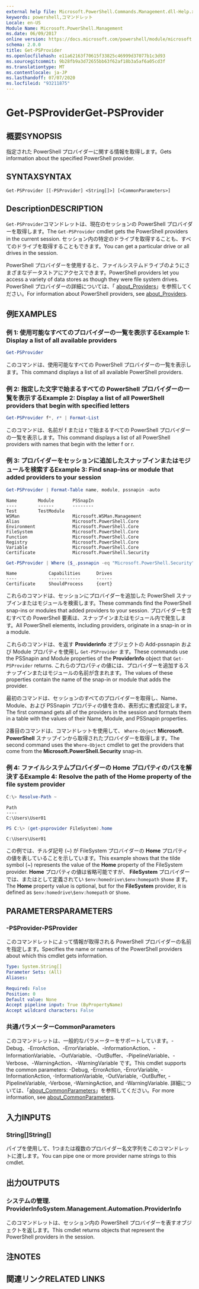 ```yaml
---
external help file: Microsoft.PowerShell.Commands.Management.dll-Help.xml
keywords: powershell,コマンドレット
Locale: en-US
Module Name: Microsoft.PowerShell.Management
ms.date: 06/09/2017
online version: https://docs.microsoft.com/powershell/module/microsoft.powershell.management/get-psprovider?view=powershell-7.1&WT.mc_id=ps-gethelp
schema: 2.0.0
title: Get-PSProvider
ms.openlocfilehash: e11a62163f70615f33825c46999d37077b1c3d93
ms.sourcegitcommit: 9b28fb9a3d72655bb63f62af18b3a5af6a05cd3f
ms.translationtype: MT
ms.contentlocale: ja-JP
ms.lasthandoff: 07/07/2020
ms.locfileid: "93211875"
---
```

# <span data-ttu-id="59da1-103">Get-PSProvider</span><span class="sxs-lookup"><span data-stu-id="59da1-103">Get-PSProvider</span></span>

## <span data-ttu-id="59da1-104">概要</span><span class="sxs-lookup"><span data-stu-id="59da1-104">SYNOPSIS</span></span>
<span data-ttu-id="59da1-105">指定された PowerShell プロバイダーに関する情報を取得します。</span><span class="sxs-lookup"><span data-stu-id="59da1-105">Gets information about the specified PowerShell provider.</span></span>

## <span data-ttu-id="59da1-106">SYNTAX</span><span class="sxs-lookup"><span data-stu-id="59da1-106">SYNTAX</span></span>

```
Get-PSProvider [[-PSProvider] <String[]>] [<CommonParameters>]
```

## <span data-ttu-id="59da1-107">Description</span><span class="sxs-lookup"><span data-stu-id="59da1-107">DESCRIPTION</span></span>

<span data-ttu-id="59da1-108">`Get-PSProvider`コマンドレットは、現在のセッションの PowerShell プロバイダーを取得します。</span><span class="sxs-lookup"><span data-stu-id="59da1-108">The `Get-PSProvider` cmdlet gets the PowerShell providers in the current session.</span></span>
<span data-ttu-id="59da1-109">セッション内の特定のドライブを取得することも、すべてのドライブを取得することもできます。</span><span class="sxs-lookup"><span data-stu-id="59da1-109">You can get a particular drive or all drives in the session.</span></span>

<span data-ttu-id="59da1-110">PowerShell プロバイダーを使用すると、ファイルシステムドライブのようにさまざまなデータストアにアクセスできます。</span><span class="sxs-lookup"><span data-stu-id="59da1-110">PowerShell providers let you access a variety of data stores as though they were file system drives.</span></span>
<span data-ttu-id="59da1-111">PowerShell プロバイダーの詳細については、「 [about_Providers](../Microsoft.PowerShell.Core/About/about_Providers.md)」を参照してください。</span><span class="sxs-lookup"><span data-stu-id="59da1-111">For information about PowerShell providers, see [about_Providers](../Microsoft.PowerShell.Core/About/about_Providers.md).</span></span>

## <span data-ttu-id="59da1-112">例</span><span class="sxs-lookup"><span data-stu-id="59da1-112">EXAMPLES</span></span>

### <span data-ttu-id="59da1-113">例 1: 使用可能なすべてのプロバイダーの一覧を表示する</span><span class="sxs-lookup"><span data-stu-id="59da1-113">Example 1: Display a list of all available providers</span></span>

```powershell
Get-PSProvider
```

<span data-ttu-id="59da1-114">このコマンドは、使用可能なすべての PowerShell プロバイダーの一覧を表示します。</span><span class="sxs-lookup"><span data-stu-id="59da1-114">This command displays a list of all available PowerShell providers.</span></span>

### <span data-ttu-id="59da1-115">例 2: 指定した文字で始まるすべての PowerShell プロバイダーの一覧を表示する</span><span class="sxs-lookup"><span data-stu-id="59da1-115">Example 2: Display a list of all PowerShell providers that begin with specified letters</span></span>

```powershell
Get-PSProvider f*, r* | Format-List
```

<span data-ttu-id="59da1-116">このコマンドは、名前が f または r で始まるすべての PowerShell プロバイダーの一覧を表示します。</span><span class="sxs-lookup"><span data-stu-id="59da1-116">This command displays a list of all PowerShell providers with names that begin with the letter f or r.</span></span>

### <span data-ttu-id="59da1-117">例 3: プロバイダーをセッションに追加したスナップインまたはモジュールを検索する</span><span class="sxs-lookup"><span data-stu-id="59da1-117">Example 3: Find snap-ins or module that added providers to your session</span></span>

```powershell
Get-PSProvider | Format-Table name, module, pssnapin -auto
```

```Output
Name        Module       PSSnapIn
----        ------       --------
Test        TestModule
WSMan                    Microsoft.WSMan.Management
Alias                    Microsoft.PowerShell.Core
Environment              Microsoft.PowerShell.Core
FileSystem               Microsoft.PowerShell.Core
Function                 Microsoft.PowerShell.Core
Registry                 Microsoft.PowerShell.Core
Variable                 Microsoft.PowerShell.Core
Certificate              Microsoft.PowerShell.Security
```

```powershell
Get-PSProvider | Where {$_.pssnapin -eq "Microsoft.PowerShell.Security"}
```

```Output
Name            Capabilities      Drives
----            ------------      ------
Certificate     ShouldProcess     {cert}
```

<span data-ttu-id="59da1-118">これらのコマンドは、セッションにプロバイダーを追加した PowerShell スナップインまたはモジュールを検索します。</span><span class="sxs-lookup"><span data-stu-id="59da1-118">These commands find the PowerShell snap-ins or modules that added providers to your session.</span></span>
<span data-ttu-id="59da1-119">プロバイダーを含むすべての PowerShell 要素は、スナップインまたはモジュール内で発生します。</span><span class="sxs-lookup"><span data-stu-id="59da1-119">All PowerShell elements, including providers, originate in a snap-in or in a module.</span></span>

<span data-ttu-id="59da1-120">これらのコマンドは、を返す **Providerinfo** オブジェクトの Add-pssnapin および Module プロパティを使用し `Get-PSProvider` ます。</span><span class="sxs-lookup"><span data-stu-id="59da1-120">These commands use the PSSnapin and Module properties of the **ProviderInfo** object that `Get-PSProvider` returns.</span></span>
<span data-ttu-id="59da1-121">これらのプロパティの値には、プロバイダーを追加するスナップインまたはモジュールの名前が含まれます。</span><span class="sxs-lookup"><span data-stu-id="59da1-121">The values of these properties contain the name of the snap-in or module that adds the provider.</span></span>

<span data-ttu-id="59da1-122">最初のコマンドは、セッションのすべてのプロバイダーを取得し、Name、Module、および PSSnapin プロパティの値を含め、表形式に書式設定します。</span><span class="sxs-lookup"><span data-stu-id="59da1-122">The first command gets all of the providers in the session and formats them in a table with the values of their Name, Module, and PSSnapin properties.</span></span>

<span data-ttu-id="59da1-123">2番目のコマンドは、コマンドレットを使用して、 `Where-Object` **Microsoft. PowerShell** スナップインから取得されたプロバイダーを取得します。</span><span class="sxs-lookup"><span data-stu-id="59da1-123">The second command uses the `Where-Object` cmdlet to get the providers that come from the **Microsoft.PowerShell.Security** snap-in.</span></span>

### <span data-ttu-id="59da1-124">例 4: ファイルシステムプロバイダーの Home プロパティのパスを解決する</span><span class="sxs-lookup"><span data-stu-id="59da1-124">Example 4: Resolve the path of the Home property of the file system provider</span></span>

```powershell
C:\> Resolve-Path ~
```

```Output
Path
----
C:\Users\User01
```

```powershell
PS C:\> (get-psprovider FileSystem).home
```

```Output
C:\Users\User01
```

<span data-ttu-id="59da1-125">この例では、チルダ記号 (~) が FileSystem プロバイダーの **Home** プロパティの値を表していることを示しています。</span><span class="sxs-lookup"><span data-stu-id="59da1-125">This example shows that the tilde symbol (~) represents the value of the **Home** property of the FileSystem provider.</span></span>
<span data-ttu-id="59da1-126">**Home** プロパティの値は省略可能ですが、 **FileSystem** プロバイダーでは、またはとして定義されてい `$env:homedrive\$env:homepath` `$home` ます。</span><span class="sxs-lookup"><span data-stu-id="59da1-126">The **Home** property value is optional, but for the **FileSystem** provider, it is defined as `$env:homedrive\$env:homepath` or `$home`.</span></span>

## <span data-ttu-id="59da1-127">PARAMETERS</span><span class="sxs-lookup"><span data-stu-id="59da1-127">PARAMETERS</span></span>

### <span data-ttu-id="59da1-128">-PSProvider</span><span class="sxs-lookup"><span data-stu-id="59da1-128">-PSProvider</span></span>

<span data-ttu-id="59da1-129">このコマンドレットによって情報が取得される PowerShell プロバイダーの名前を指定します。</span><span class="sxs-lookup"><span data-stu-id="59da1-129">Specifies the name or names of the PowerShell providers about which this cmdlet gets information.</span></span>

```yaml
Type: System.String[]
Parameter Sets: (All)
Aliases:

Required: False
Position: 0
Default value: None
Accept pipeline input: True (ByPropertyName)
Accept wildcard characters: False
```

### <span data-ttu-id="59da1-130">共通パラメーター</span><span class="sxs-lookup"><span data-stu-id="59da1-130">CommonParameters</span></span>

<span data-ttu-id="59da1-131">このコマンドレットは、一般的なパラメーターをサポートしています。-Debug、-ErrorAction、-ErrorVariable、-InformationAction、-InformationVariable、-OutVariable、-OutBuffer、-PipelineVariable、-Verbose、-WarningAction、-WarningVariable です。</span><span class="sxs-lookup"><span data-stu-id="59da1-131">This cmdlet supports the common parameters: -Debug, -ErrorAction, -ErrorVariable, -InformationAction, -InformationVariable, -OutVariable, -OutBuffer, -PipelineVariable, -Verbose, -WarningAction, and -WarningVariable.</span></span> <span data-ttu-id="59da1-132">詳細については、「[about_CommonParameters](../Microsoft.PowerShell.Core/About/about_CommonParameters.md)」を参照してください。</span><span class="sxs-lookup"><span data-stu-id="59da1-132">For more information, see [about_CommonParameters](../Microsoft.PowerShell.Core/About/about_CommonParameters.md).</span></span>

## <span data-ttu-id="59da1-133">入力</span><span class="sxs-lookup"><span data-stu-id="59da1-133">INPUTS</span></span>

### <span data-ttu-id="59da1-134">String[]</span><span class="sxs-lookup"><span data-stu-id="59da1-134">String[]</span></span>

<span data-ttu-id="59da1-135">パイプを使用して、1つまたは複数のプロバイダー名文字列をこのコマンドレットに渡します。</span><span class="sxs-lookup"><span data-stu-id="59da1-135">You can pipe one or more provider name strings to this cmdlet.</span></span>

## <span data-ttu-id="59da1-136">出力</span><span class="sxs-lookup"><span data-stu-id="59da1-136">OUTPUTS</span></span>

### <span data-ttu-id="59da1-137">システムの管理. ProviderInfo</span><span class="sxs-lookup"><span data-stu-id="59da1-137">System.Management.Automation.ProviderInfo</span></span>

<span data-ttu-id="59da1-138">このコマンドレットは、セッション内の PowerShell プロバイダーを表すオブジェクトを返します。</span><span class="sxs-lookup"><span data-stu-id="59da1-138">This cmdlet returns objects that represent the PowerShell providers in the session.</span></span>

## <span data-ttu-id="59da1-139">注</span><span class="sxs-lookup"><span data-stu-id="59da1-139">NOTES</span></span>

## <span data-ttu-id="59da1-140">関連リンク</span><span class="sxs-lookup"><span data-stu-id="59da1-140">RELATED LINKS</span></span>

